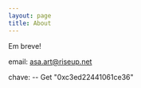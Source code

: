 ```yaml
---
layout: page
title: About
---
```


Em breve!



email: asa.art@riseup.net

chave: -- Get "0xc3ed22441061ce36"
